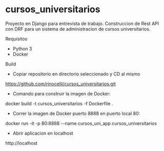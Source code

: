 # cursos_universitarios

Proyecto en Django para entrevista de trabajo. Construccion de Rest API con DRF para un sistema de administracion de cursos universitarios. 

Requisitos

- Python 3
- Docker

Build

- Copiar repositorio en directorio seleccionado y CD al mismo

https://github.com/rjnocelli/cursos_universitarios.git

- Comando para construir la imagen de Docker:

docker build -t cursos_universitarios -f Dockerfile .

- Correr la imagen de Docker puerto 8888 en puerto local 80:

docker run -it -p 80:8888 --name cursos_uni_app cursos_universitarios 

- Abrir aplicacion en localhost

http://localhost

